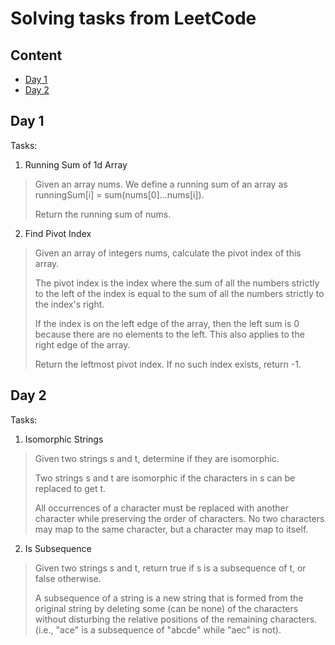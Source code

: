 # Solving tasks from LeetCode

## Content
* [Day 1](#day-1)
* [Day 2](#day-2)

## Day 1

Tasks:
1. Running Sum of 1d Array
> Given an array nums. We define a running sum of an array as runningSum[i] = sum(nums[0]…nums[i]).
>
> Return the running sum of nums.

2. Find Pivot Index
> Given an array of integers nums, calculate the pivot index of this array.
>
> The pivot index is the index where the sum of all the numbers strictly to the left of the index is equal to the sum of all the numbers strictly to the index's right.
> 
> If the index is on the left edge of the array, then the left sum is 0 because there are no elements to the left. This also applies to the right edge of the array.
>
> Return the leftmost pivot index. If no such index exists, return -1.

## Day 2

Tasks:
1. Isomorphic Strings
> Given two strings s and t, determine if they are isomorphic.
>
> Two strings s and t are isomorphic if the characters in s can be replaced to get t.
>
> All occurrences of a character must be replaced with another character while preserving the order of characters. No two characters may map to the same character, but a character may map to itself.

2. Is Subsequence
> Given two strings s and t, return true if s is a subsequence of t, or false otherwise.
>
> A subsequence of a string is a new string that is formed from the original string by deleting some (can be none) of the characters without disturbing the relative positions of the remaining characters. (i.e., "ace" is a subsequence of "abcde" while "aec" is not).
